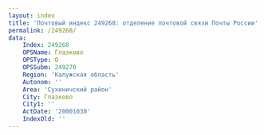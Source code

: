 ```yaml
---
layout: index
title: 'Почтовый индекс 249268: отделение почтовой связи Почты России'
permalink: /249268/
data:
    Index: 249268
    OPSName: Глазково
    OPSType: О
    OPSSubm: 249270
    Region: 'Калужская область'
    Autonom: ''
    Area: 'Сухиничский район'
    City: Глазково
    City1: ''
    ActDate: '20001030'
    IndexOld: ''
---
```

